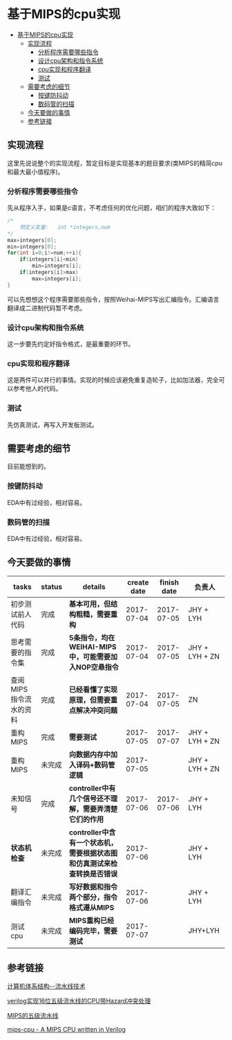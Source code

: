# 基于MIPS的cpu实现
<!-- TOC -->

- [基于MIPS的cpu实现](#基于mips的cpu实现)
    - [实现流程](#实现流程)
        - [分析程序需要哪些指令](#分析程序需要哪些指令)
        - [设计cpu架构和指令系统](#设计cpu架构和指令系统)
        - [cpu实现和程序翻译](#cpu实现和程序翻译)
        - [测试](#测试)
    - [需要考虑的细节](#需要考虑的细节)
        - [按键防抖动](#按键防抖动)
        - [数码管的扫描](#数码管的扫描)
    - [今天要做的事情](#今天要做的事情)
    - [参考链接](#参考链接)

<!-- /TOC -->

## 实现流程

这里先说说整个的实现流程，暂定目标是实现基本的题目要求(类MIPS的精简cpu和最大最小值程序)。

### 分析程序需要哪些指令
先从程序入手，如果是c语言，不考虑任何的优化问题，咱们的程序大致如下：
```c
/*
    预定义变量:   int *integers,num
*/
max=integers[0];
min=integers[0];
for(int i=0;i!=num;++i){
    if(integers[i]<min)
        min=integers[i];
    if(integers[i]>max)
        max=integers[i];
}
```
可以先想想这个程序需要那些指令，按照Weihai-MIPS写出汇编指令。汇编语言翻译成二进制代码暂不考虑。

### 设计cpu架构和指令系统
这一步要先约定好指令格式，是最重要的环节。

### cpu实现和程序翻译
这是两件可以并行的事情。实现的时候应该避免重复造轮子，比如加法器，完全可以参考他人的代码。

### 测试
先仿真测试，再写入开发板测试。

## 需要考虑的细节
目前能想到的。
### 按键防抖动
EDA中有过经验，相对容易。

### 数码管的扫描    
EDA中有过经验，相对容易。

## 今天要做的事情

|tasks|status|details|create date|finish date|负责人|
|-|-|-|-|-|-|
|初步测试前人代码|完成|**基本可用，但结构粗糙，需要重构**|2017-07-04|2017-07-05|JHY + LYH|
|思考需要的指令集|完成|**5条指令，均在WEIHAI-MIPS中，可能需要加入NOP空悬指令**|2017-07-04|2017-07-05|JHY + LYH + ZN|
|查阅MIPS指令流水的资料|完成|**已经看懂了实现原理，但需要重点解决冲突问题**|2017-07-04|2017-07-05|ZN|
|重构MIPS|完成|**需要测试**|2017-07-05|2017-07-07|JHY + LYH + ZN|
|重构MIPS|未完成|**向数据内存中加入译码+数码管逻辑**|2017-07-05||JHY + LYH + ZN|
|未知信号|完成|**controller中有几个信号还不理解，需要弄清楚它们的作用**|2017-07-06|2017-07-06|JHY + LYH|
|**状态机检查**|未完成|**controller中含有一个状态机，需要根据状态图和仿真测试来检查转换是否错误**|2017-07-06||JHY + LYH|
|翻译汇编指令|未完成|**写好数据和指令两个部分，指令格式遵从MIPS**|2017-07-06||JHY + LYH|
|测试cpu|未完成|**MIPS重构已经编码完毕，需要测试**|2017-07-07||JHY+LYH|


## 参考链接

[计算机体系结构--流水线技术](http://www.cnblogs.com/CorePower/p/CorePower.html)

[verilog实现16位五级流水线的CPU带Hazard冲突处理](http://www.cnblogs.com/wsine/p/4661147.html)

[MIPS的五级流水线](http://imgtec.eefocus.com/article/10-07/1968501278904262.html)

[mips-cpu - A MIPS CPU written in Verilog](https://github.com/jmahler/mips-cpu)